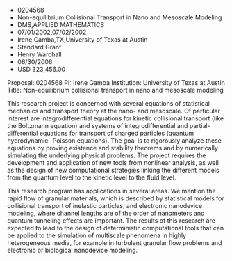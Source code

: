 
* 0204568
* Non-equilibrium Collisional Transport in Nano and Mesoscale Modeling
* DMS,APPLIED MATHEMATICS
* 07/01/2002,07/02/2002
* Irene Gamba,TX,University of Texas at Austin
* Standard Grant
* Henry Warchall
* 06/30/2006
* USD 323,456.00

Proposal: 0204568 PI: Irene Gamba Institution: University of Texas at Austin
Title: Non-equilibrium collisional transport in nano and mesoscale modeling

This research project is concerned with several equations of statistical
mechanics and transport theory at the nano- and mesoscale. Of particular
interest are integrodifferential equations for kinetic collisional transport
(like the Boltzmann equation) and systems of integrodifferential and partial-
differential equations for transport of charged particles (quantum hydrodynamic-
Poisson equations). The goal is to rigorously analyze these equations by proving
existence and stability theorems and by numerically simulating the underlying
physical problems. The project requires the development and application of new
tools from nonlinear analysis, as well as the design of new computational
strategies linking the different models from the quantum level to the kinetic
level to the fluid level.

This research program has applications in several areas. We mention the rapid
flow of granular materials, which is described by statistical models for
collisional transport of inelastic particles, and electronic nanodevice
modeling, where channel lengths are of the order of nanometers and quantum
tunneling effects are important. The results of this research are expected to
lead to the design of deterministic computational tools that can be applied to
the simulation of multiscale phenomena in highly heterogeneous media, for
example in turbulent granular flow problems and electronic or biological
nanodevice modeling.


